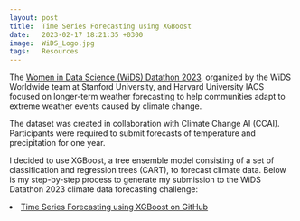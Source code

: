 ```yaml
---
layout: post
title:  Time Series Forecasting using XGBoost
date:   2023-02-17 18:21:35 +0300
image:  WiDS_Logo.jpg
tags:   Resources
---
```

The <a href="https://www.kaggle.com/competitions/widsdatathon2023/overview">Women in Data Science (WiDS) Datathon 2023</a>, organized by the WiDS Worldwide team at Stanford University, and Harvard University IACS focused on longer-term weather forecasting to help communities adapt to extreme weather events caused by climate change.

The dataset was created in collaboration with Climate Change AI (CCAI). Participants were required to submit forecasts of temperature and precipitation for one year.

I decided to use XGBoost, a tree ensemble model consisting of a set of classification and regression trees (CART), to forecast climate data. Below is my step-by-step process to generate my submission to the WiDS Datathon 2023 climate data forecasting challenge:

 <li><a href="https://github.com/rparra09/rparra09.github.io/blob/1d34be7d78ff2791a21cc14ebd90ccc4b2d08d1d/Climate_Data_XGBoost.ipynb">Time Series Forecasting using XGBoost on GitHub</a></li>

